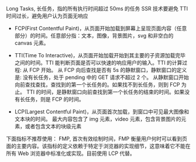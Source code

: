 Long Tasks, 长任务，指的所有执行时间超过 50ms 的任务
SSR 技术要避免 TTI 时间过长，避免用户认为页面无响应

- FCP(First Contentful Paint)，从页面开始加载到屏幕上呈现页面内容（任意部分）的时间。任意部分指：文本，图像，背景图片，svg 和非空白的 canvas 元素。

- TTI(Time To Interactive)，从页面开始加载开始到其主要的子资源加载完毕之间的时间。TTI 能判断页面是否可以快速的响应用户的输入。TTI 的计算过程:
  从 FCP 开始。
  从 FCP 向后查找是否有 5s 的静默窗口，静默窗口的定义是: 没有长任务，处于 pending 中的 GET 请求不超过 2 个。
  从静默窗口开始向前查找查找，查找到的第一个长任务的。如果找不到长任务，则到 FCP 为止。
  TTI 的时间，是静默窗口向前查找到第一个长任务的结束的时间。如果没有长任务，则是 FCP 的时间。

- LCP(Largest Contentful Paint)，从页面首次加载，到窗口中可见最大图像和文本块的时间。
  最大内容包含了 img 元素，video 元素，包含背景图片的元素，或者包含文本的块级元素

下面指标不推荐使用：
FMP, 首次有效绘制时间，FMP 衡量用户何时可以看到页面的主要内容。该指标的定义依赖于特定于浏览器的实现细节，这意味着它不能在所有 Web 浏览器中标准化或实现。目前使用 LCP 代替。
